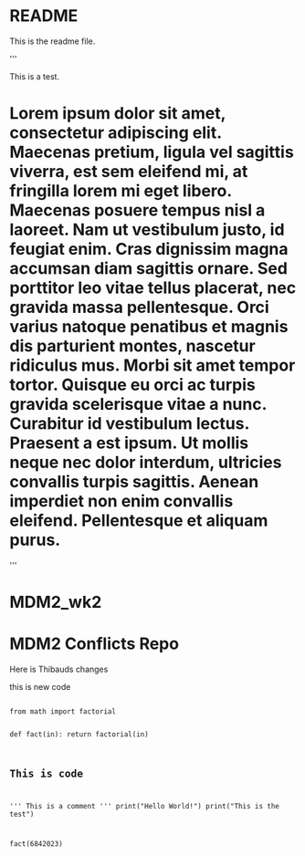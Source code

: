 README
=======
This is the readme file.

'''

This is a test.

Lorem ipsum dolor sit amet, consectetur adipiscing elit. Maecenas pretium, ligula vel sagittis viverra, est sem eleifend mi, at fringilla lorem mi eget libero. Maecenas posuere tempus nisl a laoreet. Nam ut vestibulum justo, id feugiat enim. Cras dignissim magna accumsan diam sagittis ornare. Sed porttitor leo vitae tellus placerat, nec gravida massa pellentesque. Orci varius natoque penatibus et magnis dis parturient montes, nascetur ridiculus mus. Morbi sit amet tempor tortor. Quisque eu orci ac turpis gravida scelerisque vitae a nunc. Curabitur id vestibulum lectus. Praesent a est ipsum. Ut mollis neque nec dolor interdum, ultricies convallis turpis sagittis. Aenean imperdiet non enim convallis eleifend. Pellentesque et aliquam purus.
=======
'''

# MDM2_wk2
MDM2 Conflicts Repo
===================

Here is Thibauds changes



this is new code

<code> 
from math import factorial

def fact(in):
	return factorial(in)

## This is code
'''
This is a comment
'''
print("Hello World!")
print("This is the test")

fact(6842023)